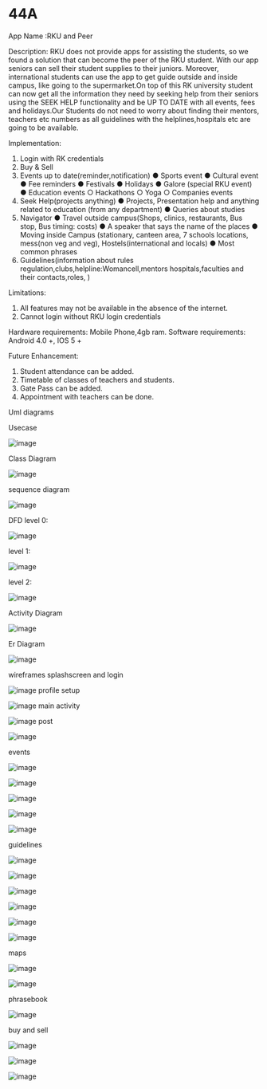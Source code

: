 # 44A
App Name :RKU and Peer


Description:
RKU does not provide apps for assisting the students, so we found a solution that can become the peer of the RKU student. With our app seniors can sell their student supplies to their juniors. Moreover, international students can use the app to get guide outside and inside campus, like going to the supermarket.On top of this RK university student can now get all the information they need by seeking help from their seniors using the SEEK HELP functionality and be UP TO DATE with all events, fees and holidays.Our Students do not need to worry about finding their mentors, teachers etc numbers as all guidelines with the helplines,hospitals etc are going to be available. 

Implementation:
	
1.	Login with RK credentials 
2.	Buy & Sell
3.	Events up to date(reminder,notification)
●	 Sports event
●	Cultural event
●	Fee reminders
●	Festivals 
●	Holidays
●	Galore (special RKU event)
●	Education events
○	Hackathons
○	Yoga
○	Companies events
4.	Seek Help(projects anything)
●	 Projects, Presentation  help and anything related to education (from any department)
●	Queries about studies
5.	Navigator
●	Travel outside campus(Shops, clinics, restaurants, Bus stop, Bus timing: costs)
●	A speaker that says the name of the places
●	Moving inside Campus (stationary, canteen area, 7 schools locations, mess(non veg and veg), Hostels(international and locals)
●	Most common phrases
6.	Guidelines(information about rules regulation,clubs,helpline:Womancell,mentors hospitals,faculties and their contacts,roles, )
				
Limitations:
1.	All features may not be available in the absence of the internet.
2.	Cannot login without RKU login credentials

Hardware requirements: Mobile Phone,4gb ram.
Software requirements: Android 4.0 +, IOS 5 +


 Future Enhancement:
1.	Student attendance can be added.
2.	 Timetable of classes of teachers and students.
3.	Gate Pass can be added.
4.	Appointment with teachers can be done.


Uml diagrams

Usecase

![image](https://user-images.githubusercontent.com/94287768/203068747-4e60189c-aba2-451a-ab51-19a6602657ff.png)

Class Diagram

![image](https://user-images.githubusercontent.com/94287768/203068807-6f575ab0-0b79-442d-b1d8-899098cc0338.png)

sequence diagram

![image](https://user-images.githubusercontent.com/94287768/203068849-b1a81380-8f8b-48c4-b390-dbdc0c44e27d.png)

DFD
level 0:

![image](https://user-images.githubusercontent.com/94287768/203069012-aa47bb3f-1130-481d-9e27-f40f63ec214d.png)

level 1:

![image](https://user-images.githubusercontent.com/94287768/203069078-8968fc0f-bd54-4fcf-ade6-a37097fd90c2.png)

level 2:

![image](https://user-images.githubusercontent.com/94287768/203069157-e55081fe-b9b8-4fa7-87a6-eb868df14e15.png)

Activity Diagram

![image](https://user-images.githubusercontent.com/94287768/203069238-44973790-4d84-4df1-a2c2-540c309682db.png)

Er Diagram

![image](https://user-images.githubusercontent.com/94287768/203069305-1fa75ca7-4619-455d-bb06-56ac3c60c106.png)

wireframes
splashscreen and login 

![image](https://user-images.githubusercontent.com/94287768/203067286-062155a2-c696-424d-b2af-f366bcf806aa.png)
profile setup 

![image](https://user-images.githubusercontent.com/94287768/203067372-4cbb6d71-26e8-46a5-9710-0ccc3149632a.png)
main activity

![image](https://user-images.githubusercontent.com/94287768/203067512-a6e43a8d-8eca-4505-ad20-dc4b5cdd6a9b.png)
post 

![image](https://user-images.githubusercontent.com/94287768/203067546-946ac02c-3a80-4f78-939a-3f2086bd9713.png)

events

![image](https://user-images.githubusercontent.com/94287768/203067614-e33ffd9f-01aa-4757-935f-f9a88647c92e.png)

![image](https://user-images.githubusercontent.com/94287768/203067848-a6db4376-f2d7-4d4c-b301-4f39e186a601.png)

![image](https://user-images.githubusercontent.com/94287768/203067906-35aff152-97e7-416b-a703-2a7921e1c941.png)

![image](https://user-images.githubusercontent.com/94287768/203067928-5714471e-d79c-47f0-9313-8e0dc9b7a22c.png)

![image](https://user-images.githubusercontent.com/94287768/203067960-fd2be699-66f3-4f03-9fe8-f7af62f0d070.png)

guidelines

![image](https://user-images.githubusercontent.com/94287768/203068016-46d8579a-64bd-4520-bd2a-5dc7766ed470.png)

![image](https://user-images.githubusercontent.com/94287768/203068044-e1ad29e9-ba63-439b-a625-297adef7f3a8.png)

![image](https://user-images.githubusercontent.com/94287768/203068090-72d110a2-7228-4aa4-b064-f2ae0c47c44a.png)

![image](https://user-images.githubusercontent.com/94287768/203068114-0b80d4af-a049-4bb2-9dae-5983fd966a5c.png)

![image](https://user-images.githubusercontent.com/94287768/203068130-c8bb8313-ddff-49ca-ac35-43e495f70dda.png)

![image](https://user-images.githubusercontent.com/94287768/203068149-c0b8d0f4-a9e3-4248-b742-83123d36c6a7.png)

maps

![image](https://user-images.githubusercontent.com/94287768/203068200-e79a5d8c-66c0-4500-aab0-a88340e860e1.png)

![image](https://user-images.githubusercontent.com/94287768/203068226-076de162-c150-44bd-89bf-b831c2f62f55.png)

phrasebook

![image](https://user-images.githubusercontent.com/94287768/203068257-150f80a1-6637-4faa-b5a0-b6277346a250.png)

buy and sell

![image](https://user-images.githubusercontent.com/94287768/203068343-69999bad-a9b0-4eb6-8b77-bf812f4bc092.png)

![image](https://user-images.githubusercontent.com/94287768/203068367-c669da54-673b-48ff-856d-bf9cc0621f9c.png)

![image](https://user-images.githubusercontent.com/94287768/203068395-a82dd0b1-122a-4ad6-8585-035aa52caec4.png)










